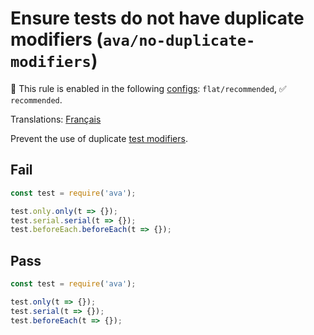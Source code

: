 # Ensure tests do not have duplicate modifiers (`ava/no-duplicate-modifiers`)

💼 This rule is enabled in the following [configs](https://github.com/avajs/eslint-plugin-ava#recommended-config): `flat/recommended`, ✅ `recommended`.

<!-- end auto-generated rule header -->

Translations: [Français](https://github.com/avajs/ava-docs/blob/main/fr_FR/related/eslint-plugin-ava/docs/rules/no-duplicate-modifiers.md)

Prevent the use of duplicate [test modifiers](https://github.com/avajs/ava/blob/main/docs/01-writing-tests.md).

## Fail

```js
const test = require('ava');

test.only.only(t => {});
test.serial.serial(t => {});
test.beforeEach.beforeEach(t => {});
```

## Pass

```js
const test = require('ava');

test.only(t => {});
test.serial(t => {});
test.beforeEach(t => {});
```
